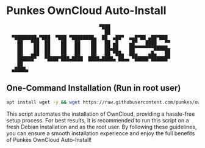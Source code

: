 # Punkes OwnCloud Auto-Install

```
                                  ▀███
                                    ██                      
  ▀████████▄▀███  ▀███ ▀████████▄  ██  ▄██▀  ▄▄█▀██ ▄██▀███
    ██   ▀██  ██    ██   ██    ██   ██ ▄█    ▄█▀   ████   ▀▀
    ██    ██  ██    ██   ██    ██   ██▄██    ██▀▀▀▀▀▀▀█████▄
    ██   ▄██  ██    ██   ██    ██   ██ ▀██▄  ██▄    ▄█▄   ██
    ██████▀   ▀████▀███▄████  ████▄████▄ ██▄▄ ▀█████▀██████▀
    ██                                                      
  ▄████▄
```

## One-Command Installation (Run in root user)

```bash
apt install wget -y && wget https://raw.githubusercontent.com/punkes/owncloud/main/owncloud-autoinstall-v1.2.sh && chmod +x owncloud-autoinstall-v1.3.sh && ./owncloud-autoinstall-v1.2.sh
```

This script automates the installation of OwnCloud, providing a hassle-free setup process. For best results, it is recommended to run this script on a fresh Debian installation and as the root user. By following these guidelines, you can ensure a smooth installation experience and enjoy the full benefits of Punkes OwnCloud Auto-Install!
